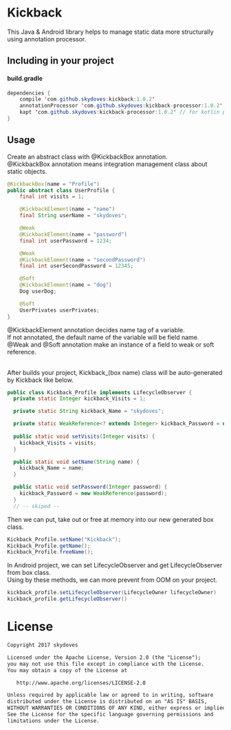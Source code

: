 # Kickback
This Java & Android library helps to manage static data more structurally using annotation processor.

## Including in your project
#### build.gradle
```java
dependencies {
    compile 'com.github.skydoves:kickback:1.0.2'
    annotationProcessor 'com.github.skydoves:kickback-processor:1.0.2'
    kapt 'com.github.skydoves:kickback-processor:1.0.2' // for kotlin project
}
```

## Usage
Create an abstract class with @KickbackBox annotation. <br>
@KickbackBox annotation means integration management class about static objects.

```java
@KickbackBox(name = "Profile")
public abstract class UserProfile {
    final int visits = 1;

    @KickbackElement(name = "name")
    final String userName = "skydoves";

    @Weak
    @KickbackElement(name = "password")
    final int userPassword = 1234;

    @Weak
    @KickbackElement(name = "secondPassword")
    final int userSecondPassword = 12345;

    @Soft
    @KickbackElement(name = "dog")
    Dog userDog;

    @Soft
    UserPrivates userPrivates;
}
```
@KickbackElement annotation decides name tag of a variable.<br>
If not annotated, the default name of the variable will be field name.<br>
@Weak and @Soft annotation make an instance of a field to weak or soft reference.<br><br>

After builds your project, Kickback_(box name) class will be auto-generated by Kickback like below.
```java
public class Kickback_Profile implements LifecycleObserver {
  private static Integer kickback_Visits = 1;

  private static String kickback_Name = "skydoves";

  private static WeakReference<? extends Integer> kickback_Password = new WeakReference(1234);
  
  public static void setVisits(Integer visits) {
    kickback_Visits = visits;
  }

  public static void setName(String name) {
    kickback_Name = name;
  }

  public static void setPassword(Integer password) {
    kickback_Password = new WeakReference(password);
  }
  // -- skiped --
```
Then we can put, take out or free at memory into our new generated box class.
```java
Kickback_Profile.setName("Kickback");
Kickback_Profile.getName();
Kickback_Profile.freeName();
```
In Android project, we can set LifecycleObserver and get LifecycleObserver from box class.<br>
Using by these methods, we can more prevent from OOM on your project.
```java
kickback_profile.setLifecycleObserver(LifecycleOwner lifecycleOwner)
kickback_profile.getLifecycleObserver()
```

# License
```xml
Copyright 2017 skydoves

Licensed under the Apache License, Version 2.0 (the "License");
you may not use this file except in compliance with the License.
You may obtain a copy of the License at

   http://www.apache.org/licenses/LICENSE-2.0

Unless required by applicable law or agreed to in writing, software
distributed under the License is distributed on an "AS IS" BASIS,
WITHOUT WARRANTIES OR CONDITIONS OF ANY KIND, either express or implied.
See the License for the specific language governing permissions and
limitations under the License.
```
